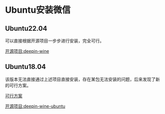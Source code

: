 # Ubuntu安装微信

## Ubuntu22.04
可以直接根据开源项目一步步进行安装，完全可行。

[开源项目:deepin-wine](https://github.com/zq1997/deepin-wine)

## Ubuntu18.04
该版本无法直接通过上述项目直接安装，存在某包无法安装的问题，后来发现了新的可行方案。

[可行方案](https://blog.p2hp.com/archives/8021)

[开源项目:deepin-wine-ubuntu](https://github.com/wszqkzqk/deepin-wine-ubuntu)

